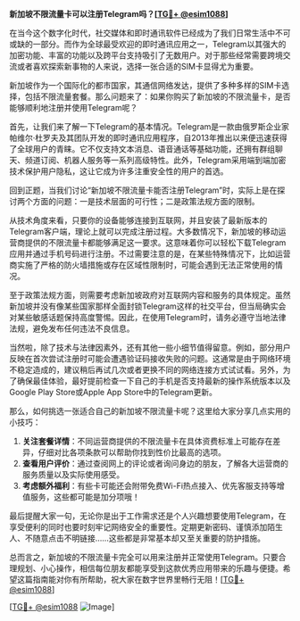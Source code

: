 **新加坡不限流量卡可以注册Telegram吗？[[TG💪+ @esim1088](https://t.me/s/esim1088)]**

在当今这个数字化时代，社交媒体和即时通讯软件已经成为了我们日常生活中不可或缺的一部分。而作为全球最受欢迎的即时通讯应用之一，Telegram以其强大的加密功能、丰富的功能以及跨平台支持吸引了无数用户。对于那些经常需要跨境交流或者喜欢探索新事物的人来说，选择一张合适的SIM卡显得尤为重要。

新加坡作为一个国际化的都市国家，其通信网络发达，提供了多种多样的SIM卡选择，包括不限流量套餐。那么问题来了：如果你购买了新加坡的不限流量卡，是否能够顺利地注册并使用Telegram呢？

首先，让我们来了解一下Telegram的基本情况。Telegram是一款由俄罗斯企业家帕维尔·杜罗夫及其团队开发的即时通讯应用程序，自2013年推出以来便迅速获得了全球用户的青睐。它不仅支持文本消息、语音通话等基础功能，还拥有群组聊天、频道订阅、机器人服务等一系列高级特性。此外，Telegram采用端到端加密技术保护用户隐私，这让它成为许多注重安全性的用户的首选。

回到正题，当我们讨论“新加坡不限流量卡能否注册Telegram”时，实际上是在探讨两个方面的问题：一是技术层面的可行性；二是政策法规方面的限制。

从技术角度来看，只要你的设备能够连接到互联网，并且安装了最新版本的Telegram客户端，理论上就可以完成注册过程。大多数情况下，新加坡的移动运营商提供的不限流量卡都能够满足这一要求。这意味着你可以轻松下载Telegram应用并通过手机号码进行注册。不过需要注意的是，在某些特殊情况下，比如运营商实施了严格的防火墙措施或存在区域性限制时，可能会遇到无法正常使用的情况。

至于政策法规方面，则需要考虑新加坡政府对互联网内容和服务的具体规定。虽然新加坡并没有像某些国家那样全面封锁Telegram这样的社交平台，但当局确实会对某些敏感话题保持高度警惕。因此，在使用Telegram时，请务必遵守当地法律法规，避免发布任何违法不良信息。

当然啦，除了技术与法律因素外，还有其他一些小细节值得留意。例如，部分用户反映在首次尝试注册时可能会遭遇验证码接收失败的问题。这通常是由于网络环境不稳定造成的，建议稍后再试几次或者更换不同的网络连接方式试试看。另外，为了确保最佳体验，最好提前检查一下自己的手机是否支持最新的操作系统版本以及Google Play Store或Apple App Store中的Telegram更新。

那么，如何挑选一张适合自己的新加坡不限流量卡呢？这里给大家分享几点实用的小技巧：

1. **关注套餐详情**：不同运营商提供的不限流量卡在具体资费标准上可能存在差异，仔细对比各项条款可以帮助你找到性价比最高的选项。
2. **查看用户评价**：通过查阅网上的评论或者询问身边的朋友，了解各大运营商的服务质量以及实际使用感受。
3. **考虑额外福利**：有些卡可能还会附带免费Wi-Fi热点接入、优先客服支持等增值服务，这些都可能是加分项哦！

最后提醒大家一句，无论你是出于工作需求还是个人兴趣想要使用Telegram，在享受便利的同时也要时刻牢记网络安全的重要性。定期更新密码、谨慎添加陌生人、不随意点击不明链接……这些都是非常基本却又至关重要的防护措施。

总而言之，新加坡的不限流量卡完全可以用来注册并正常使用Telegram。只要合理规划、小心操作，相信每位朋友都能享受到这款优秀应用带来的乐趣与便捷。希望这篇指南能对你有所帮助，祝大家在数字世界里畅行无阻！[[TG💪+ @esim1088](https://t.me/s/esim1088)]

[[TG💪+ @esim1088](https://t.me/s/esim1088) ![Image](https://i.postimg.cc/4NQfJmqS/Snipaste-2025-05-13-00-14-12.png)]